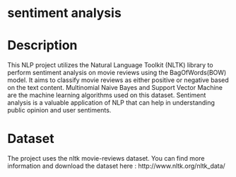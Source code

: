 # sentiment analysis



<h1>Description</h1> 

This NLP project utilizes the Natural Language Toolkit (NLTK) library to perform sentiment analysis on movie reviews using the BagOfWords(BOW) model. It aims to classify movie reviews as either positive or negative based on the text content. Multinomial Naive Bayes and Support Vector Machine are the machine learning algorithms used on this dataset. Sentiment analysis is a valuable application of NLP that can help in understanding public opinion and user sentiments.





<h1>Dataset</h1>
The project uses the nltk movie-reviews dataset. You can find more information and download the dataset here : http://www.nltk.org/nltk_data/
